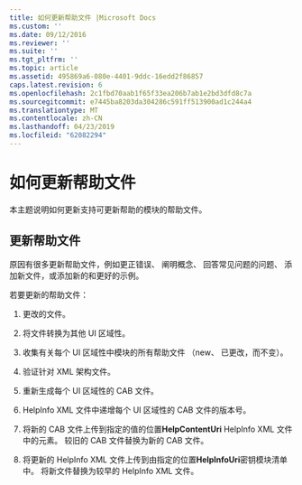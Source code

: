 ```yaml
---
title: 如何更新帮助文件 |Microsoft Docs
ms.custom: ''
ms.date: 09/12/2016
ms.reviewer: ''
ms.suite: ''
ms.tgt_pltfrm: ''
ms.topic: article
ms.assetid: 495869a6-080e-4401-9ddc-16edd2f86857
caps.latest.revision: 6
ms.openlocfilehash: 2c1fbd70aab1f65f33ea206b7ab1e2bd3dfd8c7a
ms.sourcegitcommit: e7445ba8203da304286c591ff513900ad1c244a4
ms.translationtype: MT
ms.contentlocale: zh-CN
ms.lasthandoff: 04/23/2019
ms.locfileid: "62082294"
---
```

# <a name="how-to-update-help-files"></a>如何更新帮助文件

本主题说明如何更新支持可更新帮助的模块的帮助文件。

## <a name="updating-help-files"></a>更新帮助文件

原因有很多更新帮助文件，例如更正错误、 阐明概念、 回答常见问题的问题、 添加新文件，或添加新的和更好的示例。

若要更新的帮助文件：

1. 更改的文件。

2. 将文件转换为其他 UI 区域性。

3. 收集有关每个 UI 区域性中模块的所有帮助文件 （new、 已更改，而不变）。

4. 验证针对 XML 架构文件。

5. 重新生成每个 UI 区域性的 CAB 文件。

6. HelpInfo XML 文件中递增每个 UI 区域性的 CAB 文件的版本号。

7. 将新的 CAB 文件上传到指定的值的位置**HelpContentUri** HelpInfo XML 文件中的元素。 较旧的 CAB 文件替换为新的 CAB 文件。

8. 将更新的 HelpInfo XML 文件上传到由指定的位置**HelpInfoUri**密钥模块清单中。 将新文件替换为较早的 HelpInfo XML 文件。